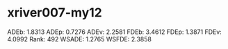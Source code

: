 # xriver007-my12

ADEb: 1.8313
ADEp: 0.7276
ADEv: 2.2581
FDEb: 3.4612
FDEp: 1.3871
FDEv: 4.0992
Rank: 492
WSADE: 1.2765
WSFDE: 2.3858